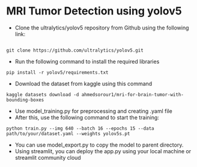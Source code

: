 # MRI Tumor Detection using yolov5
* Clone the ultralytics/yolov5 repository from Github using the following link: 
```

git clone https://github.com/ultralytics/yolov5.git
```
* Run the following command to install the required libraries
```
pip install -r yolov5/requirements.txt
```
* Download the dataset from kaggle using this command
```
kaggle datasets download -d ahmedsorour1/mri-for-brain-tumor-with-bounding-boxes
```

* Use model_training.py for preprocessing and creating .yaml file
* After this, use the following command to start the training: 
```
python train.py --img 640 --batch 16 --epochs 15 --data path/to/your/dataset.yaml --weights yolov5s.pt
```


* You can use model_export.py to copy the model to parent directory.
* Using streamlit, you can deploy the app.py using your local machine or streamlit community cloud
